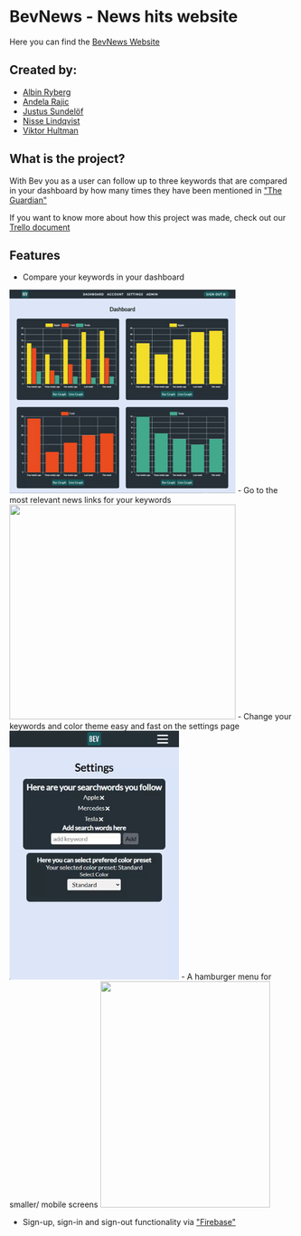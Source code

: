 # BevNews - News hits website
Here you can find the [BevNews Website](http://bevnews.surge.sh/landing)

## Created by: 
- [Albin Ryberg](https://github.com/AlbinR)
- [Andela Rajic](https://github.com/andelarajic)
- [Justus Sundelöf](https://github.com/justussundelof)
- [Nisse Lindqvist](https://github.com/kavorca92)
- [Viktor Hultman](https://github.com/Viktor-Hultman)

## What is the project?
With Bev you as a user can follow up to three keywords that are compared in your dashboard by how many times they have been mentioned in ["The Guardian"](https://www.theguardian.com/international)

If you want to know more about how this project was made, check out our [Trello document](https://trello.com/b/4f9jQr7A/fe20tp2bev9)

## Features
- Compare your keywords in your dashboard 
<img src="https://github.com/Viktor-Hultman/BevNews/blob/master/public/readmegifs/graph%20showcase%20gif.gif" width="400" height="360" />
- Go to the most relevant news links for your keywords
<img src="https://github.com/Viktor-Hultman/fe20tp2_bev_9/blob/master/public/readmegifs/clickable%20top%20headlines%20gif.gif" width="400" height="380" /> 
- Change your keywords and color theme easy and fast on the settings page
<img src="https://github.com/Viktor-Hultman/BevNews/blob/master/public/readmegifs/theme%20and%20search%20change.gif" width="300" height="440" />
- A hamburger menu for smaller/ mobile screens
<img src="https://github.com/Viktor-Hultman/fe20tp2_bev_9/blob/master/public/readmegifs/mobile%20hamburger%20gif.gif" width="300" height="400" />  

- Sign-up, sign-in and sign-out functionality via ["Firebase"](https://firebase.google.com/)
